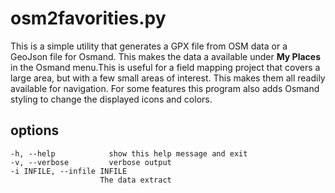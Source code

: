 # osm2favorities.py

This is a simple utility that generates a GPX file from OSM data or a
GeoJson file for Osmand. This makes the data a available under **My
Places** in the Osmand menu.This is useful for a field mapping project
that covers a large area, but with a few small areas of interest. This
makes them all readily available for navigation. For some features
this program also adds Osmand styling to change the displayed icons
and colors.

## options

    -h, --help            show this help message and exit
    -v, --verbose         verbose output
    -i INFILE, --infile INFILE
                        The data extract
